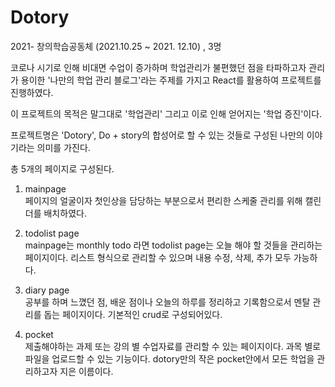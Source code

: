 # Dotory
2021- 창의학습공동체 (2021.10.25 ~ 2021. 12.10) , 3명

코로나 시기로 인해 비대면 수업이 증가하며 학업관리가 불편했던 점을 타파하고자 관리가 용이한 
'나만의 학업 관리 블로그'라는 주제를 가지고 React를 활용하여 프로젝트를 진행하였다.

이 프로젝트의 목적은 말그대로 '학업관리' 그리고 이로 인해 얻어지는 '학업 증진'이다.

프로젝트명은 'Dotory', Do + story의 합성어로 
할 수 있는 것들로 구성된 나만의 이야기라는 의미를 가진다. 

총 5개의 페이지로 구성된다.
1. mainpage<br>
페이지의 얼굴이자 첫인상을 담당하는 부분으로서 편리한 스케줄 관리를 위해 캘린더를 배치하였다.

3. todolist page<br>
mainpage는 monthly todo 라면 todolist page는 오늘 해야 할 것들을 관리하는 페이지이다.
리스트 형식으로 관리할 수 있으며 내용 수정, 삭제, 추가 모두 가능하다.

5. diary page<br>
공부를 하며 느꼈던 점, 배운 점이나 오늘의 하루를 정리하고 기록함으로서 멘탈 관리를 돕는 페이지이다.
기본적인 crud로 구성되어있다.

6. pocket<br>
제출해야하는 과제 또는 강의 별 수업자료를 관리할 수 있는 페이지이다.
과목 별로 파일을 업로드할 수 있는 기능이다.
dotory만의 작은 pocket안에서 모든 학업을 관리하고자 지은 이름이다.

 
